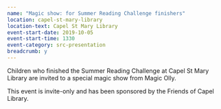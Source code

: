 ```yaml
---
name: "Magic show: for Summer Reading Challenge finishers"
location: capel-st-mary-library
location-text: Capel St Mary Library
event-start-date: 2019-10-05
event-start-time: 1330
event-category: src-presentation
breadcrumb: y
---
```


Children who finished the Summer Reading Challenge at Capel St Mary Library are invited to a special magic show from Magic Olly.

This event is invite-only and has been sponsored by the Friends of Capel Library.
